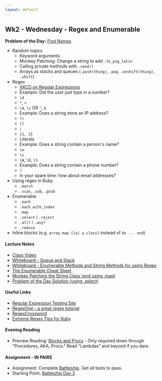 ```yaml
---
layout: default
---
```


## Wk2 - Wednesday - Regex and Enumerable

**Problem of the Day:** [Find Names](https://github.com/masonfmatthews/rails_assignments/tree/master/exercises/find_names)

* Random topics
  * Keyword arguments
  * Monkey Patching: Change a string to add `.to_pig_latin`
  * Calling private methods with `.send()`
  * Arrays as stacks and queues (`.push(thing)`, `.pop`, `.unshift(thing)`, `.shift`)
* Regex
  * [XKCD on Regular Expressions](https://xkcd.com/1171/)
  * Example: Did the user just type in a number?
  * `\d`
  * `*`, `+`
  * `\A`, `\z` OR `^`, `$`
  * Example: Does a string store an IP address?
  * `()`
  * `[]`
  * `|`
  * `{1, 3}`
  * Literals
  * Example: Does a string contain a person's name?
  * `\w`
  * `\s`
  * `\W`, `\D`, `\S`
  * Example: Does a string contain a phone number?
  * `?`
  * In your spare time: how about email addresses?
* Using regex in Ruby
  * `.match`
  * `.scan`, `.sub`, `.gsub`
* Enumerable
  * `.each`
  * `.each_with_index`
  * `.map`
  * `.select` / `.reject`
  * `.all?` / `.any?`
  * `.reduce`
* Inline blocks (e.g. `array.map {|a| a.class}` instead of `do ... end`)

#### Lecture Notes

* [Class Video]()
* [Whiteboard - Queue and Stack](http://tiyd-rails.s3.amazonaws.com/pictures/uploaded_files/000/000/007/original/queue2.10.16.JPG?1455120608)
* [Whiteboard - Enumerable Methods and String Methods for using Regex]()
* [The Enumerable Cheat Sheet](enumerable.rb)
* [Monkey Patching the String Class (and using .map)](pig.rb)
* [Problem of the Day Solution (using .select)](regex.rb)

#### Useful Links

* [Regular Expression Testing Site](http://www.rubular.com)
* [RegexOne - a great regex tutorial](http://regexone.com/)
* [RegexCrossword](https://regexcrossword.com/)
* [Extreme Regex Tips for Ruby](http://idiosyncratic-ruby.com/11-regular-extremism.html)

#### Evening Reading

* Preview Reading: [Blocks and Procs](http://www.reactive.io/tips/2008/12/21/understanding-ruby-blocks-procs-and-lambdas/) - Only required down through "Procedures, AKA, Procs."  Read "Lambdas" and beyond if you dare.

#### Assignment - IN PAIRS

* Assignment: Complete [Battleship](https://github.com/tiyd-rails-2016-01/battleship).  Get all tests to pass.
* Starting Point: [Battleship Day 3](https://github.com/tiyd-rails-2016-01/battleship_day_3)
<!-- * Feedback: [Battleship Day 3 Feedback](feedback)
* Final Solution: [Battleship Solution](https://github.com/tiyd-rails-2016-01/battleship_solution)-->

